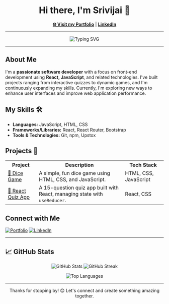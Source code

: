 <h1 align="center">Hi there, I'm Srivijai 👋</h1>
<p align="center">
    <a href="https://portfolio-srivijai.netlify.app/" target="_blank"><strong>🌐 Visit my Portfolio</strong></a> | 
    <a href="https://www.linkedin.com/in/srivijai" target="_blank"><strong>LinkedIn</strong></a>
</p>

---

<p align="center">
    <img src="https://readme-typing-svg.herokuapp.com?font=Fira+Code&size=22&pause=1000&color=33F7F7&width=435&lines=Full-Stack+Developer;Passionate+About+React+%26+JavaScript;Lifelong+Learner" alt="Typing SVG" />
</p>

---

<h2>About Me</h2>
<p>I'm a <strong>passionate software developer</strong> with a focus on front-end development using <strong>React, JavaScript</strong>, and related technologies. I've built projects ranging from interactive quizzes to dynamic games, and I'm continuously expanding my skills. Currently, I'm exploring new ways to enhance user interfaces and improve web application performance.</p>

<h2>My Skills 🛠️</h2>
<ul>
    <li><strong>Languages:</strong> JavaScript, HTML, CSS</li>
    <li><strong>Frameworks/Libraries:</strong> React, React Router, Bootstrap</li>
    <li><strong>Tools & Technologies:</strong> Git, npm, Upstox</li>
</ul>

<h2>Projects 🚀</h2>
<table>
    <tr>
        <th>Project</th>
        <th>Description</th>
        <th>Tech Stack</th>
    </tr>
    <tr>
        <td><a href="https://github.com/yourusername/dice-game" target="_blank">🎲 Dice Game</a></td>
        <td>A simple, fun dice game using HTML, CSS, and JavaScript.</td>
        <td>HTML, CSS, JavaScript</td>
    </tr>
    <tr>
        <td><a href="https://github.com/yourusername/react-quiz-app" target="_blank">🧠 React Quiz App</a></td>
        <td>A 15-question quiz app built with React, managing state with <code>useReducer</code>.</td>
        <td>React, CSS</td>
    </tr>
</table>

<h2>Connect with Me</h2>
<p>
    <a href="https://portfolio-srivijai.netlify.app/" target="_blank"><img alt="Portfolio" src="https://img.shields.io/badge/Portfolio-Visit-blue?style=flat-square&logo=google-chrome"></a>
    <a href="https://www.linkedin.com/in/srivijai" target="_blank"><img alt="LinkedIn" src="https://img.shields.io/badge/LinkedIn-Connect-blue?style=flat-square&logo=linkedin"></a>
</p>

---

<h2>📈 GitHub Stats</h2>
<p align="center">
    <img src="https://github-readme-stats.vercel.app/api?username=yourusername&show_icons=true&theme=radical" alt="GitHub Stats" />
    <img src="https://github-readme-streak-stats.herokuapp.com/?user=yourusername&theme=radical" alt="GitHub Streak" />
</p>
<p align="center">
    <img src="https://github-readme-stats.vercel.app/api/top-langs/?username=yourusername&layout=compact&theme=radical" alt="Top Languages" />
</p>

---

<p align="center">
    Thanks for stopping by! 😊 Let's connect and create something amazing together.
</p>
